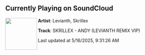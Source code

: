 ## Currently Playing on SoundCloud

[<img align="left" width="100" src="https://i1.sndcdn.com/artworks-Ll1ZKA4uHTMCUvzl-zViXeA-t500x500.png">](https://soundcloud.com/levianth/skrillex-andy-levianth-remix-vip?in=saxurn/sets/hyperobjectification)

**Artist**: Levianth, Skrillex 

**Track**: SKRILLEX - ANDY (LEVIANTH REMIX VIP)

Last updated at 5/16/2025, 9:31:26 AM
